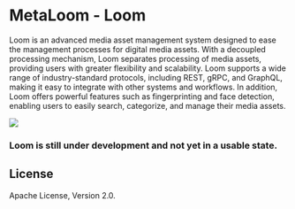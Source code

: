 # MetaLoom - Loom

Loom is an advanced media asset management system designed to ease the management processes for digital media assets. With a decoupled processing mechanism, Loom separates processing of media assets, providing users with greater flexibility and scalability. Loom supports a wide range of industry-standard protocols, including REST, gRPC, and GraphQL, making it easy to integrate with other systems and workflows. In addition, Loom offers powerful features such as fingerprinting and face detection, enabling users to easily search, categorize, and manage their media assets.

[![](https://dcbadge.vercel.app/api/server/3Dy2SxKUtw)](https://discord.gg/3Dy2SxKUtw)


### **Loom is still under development and not yet in a usable state.**

## License

Apache License, Version 2.0.
